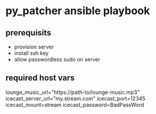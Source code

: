 # py_patcher ansible playbook

## prerequisits

- provision server
- install ssh key
- allow passwordless sudo on server

## required host vars
lounge_music_url="https://path-to/lounge-music.mp3"
icecast_server_url="my.stream.com"
icecast_port=12345
icecast_mount=stream
icecast_password=BadPassWord
